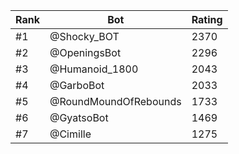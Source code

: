 Rank|Bot|Rating
---|---|---
#1|@Shocky_BOT|2370
#2|@OpeningsBot|2296
#3|@Humanoid_1800|2043
#4|@GarboBot|2033
#5|@RoundMoundOfRebounds|1733
#6|@GyatsoBot|1469
#7|@Cimille|1275
